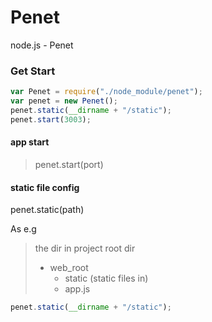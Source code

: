 Penet
=====

node.js - Penet

### Get Start
```javascript
var Penet = require("./node_module/penet");
var penet = new Penet();
penet.static(__dirname + "/static");
penet.start(3003);
```

#### app start

  > penet.start(port)


#### static file config
  penet.static(path) 
  
  As e.g
  > the dir in project root dir
  > * web_root
  >   * static (static files in)
  >   * app.js
  
  ```javascript
  penet.static(__dirname + "/static");
  ```
